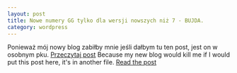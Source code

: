```yaml
---
layout: post
title: Nowe numery GG tylko dla wersji nowszych niż 7 - BUJDA.
category: wordpress
---
```

Ponieważ mój nowy blog zabiłby mnie jeśli dałbym tu ten post, jest on w osobnym pku. [Przeczytaj post][1]
Because my new blog would kill me if I would put this post here, it's in another file. [Read the post][1]

 [1]: /blog-content/gg.html
